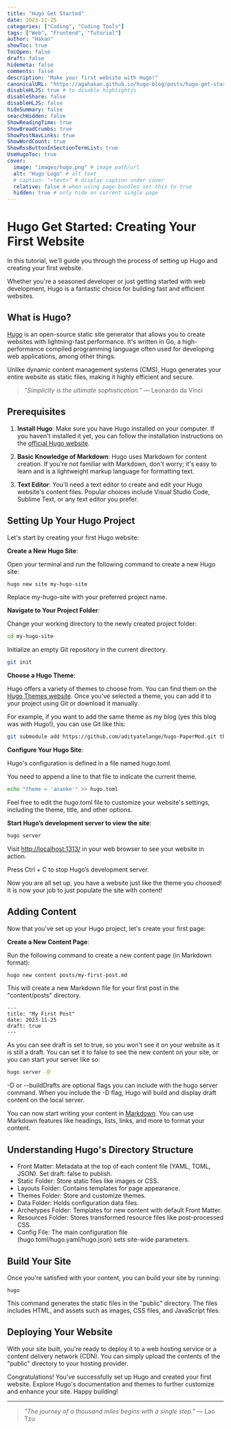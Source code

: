 ```yaml
---
title: "Hugo Get Started"
date: 2023-11-25
categories: ["Coding", "Coding Tools"]
tags: ["Web", "Frontend", "Tutorial"]
author: "Hakan"
showToc: true
TocOpen: false
draft: false
hidemeta: false
comments: false
description: "Make your first website with Hugo!"
canonicalURL: "https://agahakan.github.io/hugo-blog/posts/hugo-get-started"
disableHLJS: true # to disable highlightjs
disableShare: false
disableHLJS: false
hideSummary: false
searchHidden: false
ShowReadingTime: true
ShowBreadCrumbs: true
ShowPostNavLinks: true
ShowWordCount: true
ShowRssButtonInSectionTermList: true
UseHugoToc: true
cover:
  image: "images/hugo.png" # image path/url
  alt: "Hugo Logo" # alt text
  # caption: "<text>" # display caption under cover
  relative: false # when using page bundles set this to true
  hidden: true # only hide on current single page
---
```


# Hugo Get Started: Creating Your First Website

In this tutorial, we'll guide you through the process of setting up Hugo and creating your first website.

Whether you're a seasoned developer or just getting started with web development, Hugo is a fantastic choice for building fast and efficient websites.

## What is Hugo?

[Hugo](https://gohugo.io/) is an open-source static site generator that allows you to create websites with lightning-fast performance. It's written in Go, a high-performance compiled programming language often used for developing web applications, among other things.

Unlike dynamic content management systems (CMS), Hugo generates your entire website as static files, making it highly efficient and secure.

> _"Simplicity is the ultimate sophistication."_ — Leonardo da Vinci

## Prerequisites

1. **Install Hugo**: Make sure you have Hugo installed on your computer. If you haven't installed it yet, you can follow the installation instructions on the [official Hugo website](https://gohugo.io/getting-started/installing/).

2. **Basic Knowledge of Markdown**: Hugo uses Markdown for content creation. If you're not familiar with Markdown, don't worry; it's easy to learn and is a lightweight markup language for formatting text.

3. **Text Editor**: You'll need a text editor to create and edit your Hugo website's content files. Popular choices include Visual Studio Code, Sublime Text, or any text editor you prefer.

## Setting Up Your Hugo Project

Let's start by creating your first Hugo website:

**Create a New Hugo Site**:

Open your terminal and run the following command to create a new Hugo site:

```bash
hugo new site my-hugo-site
```

Replace my-hugo-site with your preferred project name.

**Navigate to Your Project Folder**:

Change your working directory to the newly created project folder:

```bash
cd my-hugo-site
```

Initialize an empty Git repository in the current directory.

```bash
git init
```

**Choose a Hugo Theme**:

Hugo offers a variety of themes to choose from. You can find them on the [Hugo Themes website](https://themes.gohugo.io/). Once you've selected a theme, you can add it to your project using Git or download it manually.

For example, if you want to add the same theme as my blog (yes this blog was with Hugo!), you can use Git like this:

```bash
git submodule add https://github.com/adityatelange/hugo-PaperMod.git themes/PaperMod
```

**Configure Your Hugo Site**:

Hugo's configuration is defined in a file named hugo.toml.

You need to append a line to that file to indicate the current theme.

```bash
echo "theme = 'ananke'" >> hugo.toml
```

Feel free to edit the hugo.toml file to customize your website's settings, including the theme, title, and other options.

**Start Hugo’s development server to view the site**:

```bash
hugo server
```

Visit [http://localhost:1313/](http://localhost:1313/) in your web browser to see your website in action.

Press Ctrl + C to stop Hugo’s development server.

Now you are all set up, you have a website just like the theme you choosed!
It is now your job to just populate the site with content!

## Adding Content

Now that you've set up your Hugo project, let's create your first page:

**Create a New Content Page**:

Run the following command to create a new content page (in Markdown format):

```bash
hugo new content posts/my-first-post.md
```

This will create a new Markdown file for your first post in the "content/posts" directory.

```
---
title: "My First Post"
date: 2023-11-25
draft: true
---
```

As you can see draft is set to true, so you won't see it on your website as it is still a draft. You can set it to false to see the new content on your site, or you can start your server like so:

```bash
hugo server -D
```

-D or --buildDrafts are optional flags you can include with the hugo server command. When you include the -D flag, Hugo will build and display draft content on the local server.

You can now start writing your content in [Markdown](https://commonmark.org/help/). You can use Markdown features like headings, lists, links, and more to format your content.

## Understanding Hugo's Directory Structure
- Front Matter: Metadata at the top of each content file (YAML, TOML, JSON). Set draft: false to publish.
- Static Folder: Store static files like images or CSS.
- Layouts Folder: Contains templates for page appearance.
- Themes Folder: Store and customize themes.
- Data Folder: Holds configuration data files.
- Archetypes Folder: Templates for new content with default Front Matter.
- Resources Folder: Stores transformed resource files like post-processed CSS.
- Config File: The main configuration file (hugo.toml/hugo.yaml/hugo.json) sets site-wide parameters.

## Build Your Site

Once you're satisfied with your content, you can build your site by running:

```
hugo
```

This command generates the static files in the "public" directory. The files includes HTML, and assets such as images, CSS files, and JavaScript files.

## Deploying Your Website

With your site built, you're ready to deploy it to a web hosting service or a content delivery network (CDN). You can simply upload the contents of the "public" directory to your hosting provider.

Congratulations! You've successfully set up Hugo and created your first website. Explore Hugo's documentation and themes to further customize and enhance your site. Happy building!

---

> _"The journey of a thousand miles begins with a single step."_ — Lao Tzu
